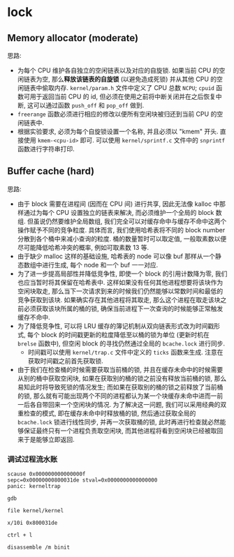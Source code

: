 # lock

## Memory allocator (moderate)

思路:

- 为每个 CPU 维护各自独立的空闲链表以及对应的自旋锁. 如果当前 CPU 的空闲链表为空, 那么**释放该链表的自旋锁** (以避免造成死锁) 并从其他 CPU 的空闲链表中偷取内存. `kernel/param.h` 文件中定义了 CPU 总数 `NCPU`; `cpuid` 函数可用于返回当前 CPU 的 id, 但必须在使用之前将中断关闭并在之后恢复中断, 这可以通过函数 `push_off` 和 `pop_off` 做到.
- `freerange` 函数必须进行相应的修改以便所有空闲块被归还到当前 CPU 的空闲链表中.
- 根据实验要求, 必须为每个自旋锁设置一个名称, 并且必须以 "kmem" 开头. 直接使用 `kmem-<cpu-id>` 即可. 可以使用 `kernel/sprintf.c` 文件中的 `snprintf` 函数进行字符串打印.

## Buffer cache (hard)

思路:

- 由于 block 需要在进程间 (因而在 CPU 间) 进行共享, 因此无法像 kalloc 中那样通过为每个 CPU 设置独立的链表来解决, 而必须维护一个全局的 block 数组. 但虽说仍然要维护全局数组, 我们完全可以对缓存命中与缓存不命中这两个操作赋予不同的竞争粒度. 具体而言, 我们使用哈希表将不同的 block number 分散到各个桶中来减小查询的粒度. 桶的数量暂时可以取定值, 一般取素数以便尽可能降低哈希冲突的概率, 例如可取素数 13 等.
- 由于缺少 malloc 这样的基础设施, 哈希表的 node 可以像 buf 那样从一个静态数组中进行生成, 每个 node 和一个 buf 一一对应.
- 为了进一步提高局部性并降低竞争性, 即使一个 block 的引用计数降为零, 我们也应当暂时将其保留在哈希表中. 这样如果没有任何其他进程想要将该块作为空闲块取走, 那么当下一次请求到来的时候我们仍然能够以常数时间和最低的竞争获取到该块. 如果确实存在其他进程将其取走, 那么这个进程在取走该块之前必须获取该块所属的桶的锁, 确保当前进程下一次查询的时候能够正常触发缓存不命中.
- 为了降低竞争性, 可以将 LRU 缓存的簿记机制从双向链表形式改为时间戳形式, 每个 block 的时间戳更新的粒度降低至以桶的锁为单位 (更新时机在 `brelse` 函数中), 但空闲 block 的寻找仍然通过全局的 `bcache.lock` 进行同步.
  - 时间戳可以使用 `kernel/trap.c` 文件中定义的 `ticks` 函数来生成. 注意在获取时间戳之前首先获取锁.
- 由于我们在检查桶的时候需要获取当前桶的锁, 并且在缓存未命中的时候需要从别的桶中获取空闲块, 如果在获取别的桶的锁之前没有释放当前桶的锁, 那么易知此时将导致死锁的情况发生; 而如果在获取别的桶的锁之前释放了当前桶的锁, 那么就有可能出现两个不同的进程都认为某一个块缓存未命中进而一前一后各自带回来一个空闲块的情况. 为了解决这一问题, 我们可以采用经典的双重检查的模式, 即在缓存未命中时释放桶的锁, 然后通过获取全局的 `bcache.lock` 锁进行线性同步, 并再一次获取桶的锁, 此时再进行检查就必然能够保证最终只有一个进程负责取空闲块, 而其他进程将看到空闲块已经被取回来于是能够立即返回.

### 调试过程流水账

```text
scause 0x000000000000000f
sepc=0x00000000800031de stval=0x0000000000000000
panic: kerneltrap

gdb

file kernel/kernel

x/10i 0x800031de

ctrl + l

disassemble /m binit
```
